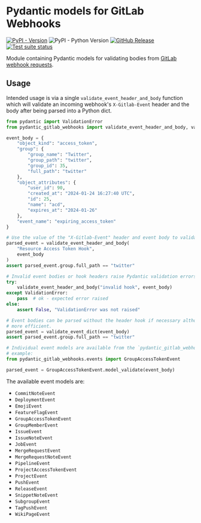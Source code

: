# Pydantic models for GitLab Webhooks

[![PyPI - Version](https://img.shields.io/pypi/v/pydantic-gitlab-webhooks)](https://pypi.org/p/pydantic-gitlab-webhooks/)
![PyPI - Python Version](https://img.shields.io/pypi/pyversions/pydantic-gitlab-webhooks)
[![GitHub Release](https://img.shields.io/github/v/release/rjw57/pydantic-gitlab-webhooks)](https://github.com/rjw57/pydantic-gitlab-webhooks/releases)
[![Test suite status](https://github.com/rjw57/pydantic-gitlab-webhooks/actions/workflows/main.yml/badge.svg?branch=main)](https://github.com/rjw57/pydantic-gitlab-webhooks/actions/workflows/main.yml?query=branch%3Amain)

Module containing Pydantic models for validating bodies from [GitLab webhook
requests](https://docs.gitlab.com/ee/user/project/integrations/webhook_events.html).

## Usage

Intended usage is via a single `validate_event_header_and_body` function which will validate an
incoming webhook's `X-Gitlab-Event` header and the body after being parsed into a Python dict.

```py
from pydantic import ValidationError
from pydantic_gitlab_webhooks import validate_event_header_and_body, validate_event_dict

event_body = {
    "object_kind": "access_token",
    "group": {
        "group_name": "Twitter",
        "group_path": "twitter",
        "group_id": 35,
        "full_path": "twitter"
    },
    "object_attributes": {
        "user_id": 90,
        "created_at": "2024-01-24 16:27:40 UTC",
        "id": 25,
        "name": "acd",
        "expires_at": "2024-01-26"
    },
    "event_name": "expiring_access_token"
}

# Use the value of the "X-Gitlab-Event" header and event body to validate the incoming event.
parsed_event = validate_event_header_and_body(
    "Resource Access Token Hook",
    event_body
)
assert parsed_event.group.full_path == "twitter"

# Invalid event bodies or hook headers raise Pydantic validation errors
try:
    validate_event_header_and_body("invalid hook", event_body)
except ValidationError:
    pass  # ok - expected error raised
else:
    assert False, "ValidationError was not raised"

# Event bodies can be parsed without the header hook if necessary although using the hook header is
# more efficient.
parsed_event = validate_event_dict(event_body)
assert parsed_event.group.full_path == "twitter"

# Individual event models are available from the `pydantic_gitlab_webhooks.events` module. For
# example:
from pydantic_gitlab_webhooks.events import GroupAccessTokenEvent

parsed_event = GroupAccessTokenEvent.model_validate(event_body)
```

The available event models are:

- `CommitNoteEvent`
- `DeploymentEvent`
- `EmojiEvent`
- `FeatureFlagEvent`
- `GroupAccessTokenEvent`
- `GroupMemberEvent`
- `IssueEvent`
- `IssueNoteEvent`
- `JobEvent`
- `MergeRequestEvent`
- `MergeRequestNoteEvent`
- `PipelineEvent`
- `ProjectAccessTokenEvent`
- `ProjectEvent`
- `PushEvent`
- `ReleaseEvent`
- `SnippetNoteEvent`
- `SubgroupEvent`
- `TagPushEvent`
- `WikiPageEvent`
